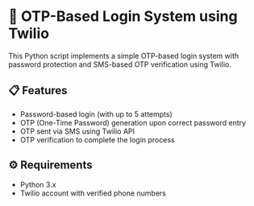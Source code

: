 # 🔐 OTP-Based Login System using Twilio

This Python script implements a simple OTP-based login system with password protection and SMS-based OTP verification using Twilio.

## 📋 Features

- Password-based login (with up to 5 attempts)
- OTP (One-Time Password) generation upon correct password entry
- OTP sent via SMS using Twilio API
- OTP verification to complete the login process

## ⚙️ Requirements

- Python 3.x
- Twilio account with verified phone numbers

